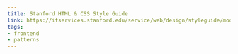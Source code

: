 ```yaml
---
title: Stanford HTML & CSS Style Guide
link: https://itservices.stanford.edu/service/web/design/styleguide/modern
tags:
- frontend
- patterns
---
```

